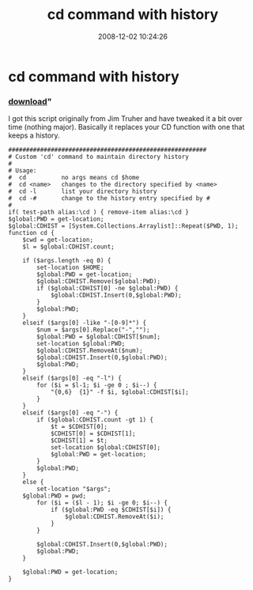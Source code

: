 ﻿---
pid:            697
parent:         0
children:       
poster:         Peter Provost
title:          cd command with history
date:           2008-12-02 10:24:26
format:         posh
---

# cd command with history

### [download](697.ps1)"

I got this script originally from Jim Truher and have tweaked it a bit over time (nothing major). Basically it replaces your CD function with one that keeps a history.

```posh
########################################################
# Custom 'cd' command to maintain directory history
#
# Usage:
#  cd          no args means cd $home
#  cd <name>   changes to the directory specified by <name>
#  cd -l       list your directory history
#  cd -#       change to the history entry specified by #
#
if( test-path alias:\cd ) { remove-item alias:\cd }
$global:PWD = get-location;
$global:CDHIST = [System.Collections.Arraylist]::Repeat($PWD, 1);
function cd {
	$cwd = get-location;
	$l = $global:CDHIST.count;

	if ($args.length -eq 0) { 
		set-location $HOME;
		$global:PWD = get-location;
		$global:CDHIST.Remove($global:PWD);
		if ($global:CDHIST[0] -ne $global:PWD) {
			$global:CDHIST.Insert(0,$global:PWD);
		}
		$global:PWD;
	}
	elseif ($args[0] -like "-[0-9]*") {
		$num = $args[0].Replace("-","");
		$global:PWD = $global:CDHIST[$num];
		set-location $global:PWD;
		$global:CDHIST.RemoveAt($num);
		$global:CDHIST.Insert(0,$global:PWD);
		$global:PWD;
	}
	elseif ($args[0] -eq "-l") {
		for ($i = $l-1; $i -ge 0 ; $i--) { 
			"{0,6}  {1}" -f $i, $global:CDHIST[$i];
		}
	}
	elseif ($args[0] -eq "-") { 
		if ($global:CDHIST.count -gt 1) {
			$t = $CDHIST[0];
			$CDHIST[0] = $CDHIST[1];
			$CDHIST[1] = $t;
			set-location $global:CDHIST[0];
			$global:PWD = get-location;
		}
		$global:PWD;
	}
	else { 
		set-location "$args";
	$global:PWD = pwd; 
		for ($i = ($l - 1); $i -ge 0; $i--) { 
			if ($global:PWD -eq $CDHIST[$i]) {
				$global:CDHIST.RemoveAt($i);
			}
		}

		$global:CDHIST.Insert(0,$global:PWD);
		$global:PWD;
	}

	$global:PWD = get-location;
}

```
